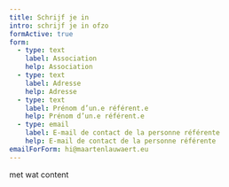```yaml
---
title: Schrijf je in
intro: schrijf je in ofzo
formActive: true
form:
  - type: text
    label: Association
    help: Association
  - type: text
    label: Adresse
    help: Adresse
  - type: text
    label: Prénom d’un.e référent.e
    help: Prénom d’un.e référent.e
  - type: email
    label: E-mail de contact de la personne référente
    help: E-mail de contact de la personne référente
emailForForm: hi@maartenlauwaert.eu
---
```

met wat content